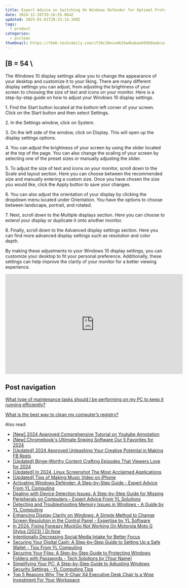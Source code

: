 ```yaml
---
title: Expert Advice on Switching On Windows Defender for Optimal Protection – Insights From YL Software Professionals
date: 2024-12-26T19:16:55.064Z
updated: 2025-01-01T20:53:14.349Z
tags:
  - product
categories:
  - pcclean
thumbnail: https://thmb.techidaily.com/cf29c28ece4619a4babae69368aabca262cca3e6476270a9e9bd6f5a744eb780.jpg
---
```


## \[B = 54 \

The Windows 10 display settings allow you to change the appearance of your desktop and customize it to your liking. There are many different display settings you can adjust, from adjusting the brightness of your screen to choosing the size of text and icons on your monitor. Here is a step-by-step guide on how to adjust your Windows 10 display settings. 

1\. Find the Start button located at the bottom left corner of your screen. Click on the Start button and then select Settings.

2\. In the Settings window, click on System.

3\. On the left side of the window, click on Display. This will open up the display settings options. 

4\. You can adjust the brightness of your screen by using the slider located at the top of the page. You can also change the scaling of your screen by selecting one of the preset sizes or manually adjusting the slider.

5\. To adjust the size of text and icons on your monitor, scroll down to the Scale and layout section. Here you can choose between the recommended size and manually entering a custom size. Once you have chosen the size you would like, click the Apply button to save your changes.

6\. You can also adjust the orientation of your display by clicking the dropdown menu located under Orientation. You have the options to choose between landscape, portrait, and rotated.

7\. Next, scroll down to the Multiple displays section. Here you can choose to extend your display or duplicate it onto another monitor.

8\. Finally, scroll down to the Advanced display settings section. Here you can find more advanced display settings such as resolution and color depth. 

By making these adjustments to your Windows 10 display settings, you can customize your desktop to fit your personal preference. Additionally, these settings can help improve the clarity of your monitor for a better viewing experience.

<!-- affiliate ads begin -->
<iframe width="560" height="315" src="https://www.youtube.com/embed/MPoakxUNf9o?si=S-ppSqzHzN9VrxC7" title="YouTube video player" frameborder="0" allow="accelerometer; autoplay; clipboard-write; encrypted-media; gyroscope; picture-in-picture; web-share" referrerpolicy="strict-origin-when-cross-origin" allowfullscreen></iframe>
<!-- affiliate ads end -->

## Post navigation

[What type of maintenance tasks should I be performing on my PC to keep it running efficiently?](https://tools.techidaily.com/pcclean/products/)

[What is the best way to clean my computer’s registry?](https://tools.techidaily.com/pcclean/products/)

<ins class="adsbygoogle"
     style="display:block"
     data-ad-format="autorelaxed"
     data-ad-client="ca-pub-7571918770474297"
     data-ad-slot="1223367746"></ins>

<ins class="adsbygoogle"
     style="display:block"
     data-ad-client="ca-pub-7571918770474297"
     data-ad-slot="8358498916"
     data-ad-format="auto"
     data-full-width-responsive="true"></ins>

<span class="atpl-alsoreadstyle">Also read:</span>
<div><ul>
<li><a href="https://youtube-sure.techidaily.com/024-approved-comprehensive-tutorial-on-youtube-annotation/"><u>[New] 2024 Approved Comprehensive Tutorial on Youtube Annotation</u></a></li>
<li><a href="https://screen-capture.techidaily.com/new-chromebooks-ultimate-sniping-software-our-5-favorites-for-2024/"><u>[New] Chromebook's Ultimate Sniping Software Our 5 Favorites for 2024</u></a></li>
<li><a href="https://facebook-clips.techidaily.com/updated-2024-approved-unleashing-your-creative-potential-in-making-fb-reels/"><u>[Updated] 2024 Approved Unleashing Your Creative Potential in Making FB Reels</u></a></li>
<li><a href="https://youtube-web.techidaily.com/ed-binge-worthy-content-crafting-episodes-that-viewers-love-for-2024/"><u>[Updated] Binge-Worthy Content Crafting Episodes That Viewers Love for 2024</u></a></li>
<li><a href="https://on-screen-recording.techidaily.com/updated-in-2024-linux-screenshot-the-most-acclaimed-applications/"><u>[Updated] In 2024, Linux Screenshot The Most Acclaimed Applications</u></a></li>
<li><a href="https://some-approaches.techidaily.com/updated-tips-of-making-music-video-on-iphone/"><u>[Updated] Tips of Making Music Video on iPhone</u></a></li>
<li><a href="https://discover-awesome.techidaily.com/activating-windows-defender-a-step-by-step-guide-expert-advice-from-yl-computing/"><u>Activating Windows Defender: A Step-by-Step Guide - Expert Advice From YL Computing</u></a></li>
<li><a href="https://discover-awesome.techidaily.com/dealing-with-device-detection-issues-a-step-by-step-guide-for-missing-peripherals-on-computers-expert-advice-from-yl-solutions/"><u>Dealing with Device Detection Issues: A Step-by-Step Guide for Missing Peripherals on Computers – Expert Advice From YL Solutions</u></a></li>
<li><a href="https://discover-awesome.techidaily.com/detecting-and-troubleshooting-memory-issues-in-windows-a-guide-by-yl-computing/"><u>Detecting and Troubleshooting Memory Issues in Windows - A Guide by YL Computing</u></a></li>
<li><a href="https://discover-awesome.techidaily.com/enhancing-display-clarity-on-windows-a-simple-method-to-change-screen-resolution-in-the-control-panel-expertise-by-yl-software/"><u>Enhancing Display Clarity on Windows: A Simple Method to Change Screen Resolution in the Control Panel - Expertise by YL Software</u></a></li>
<li><a href="https://review-topics.techidaily.com/in-2024-fixing-foneazy-mockgo-not-working-on-motorola-moto-g-stylus-2023-drfone-by-drfone-virtual-android/"><u>In 2024, Fixing Foneazy MockGo Not Working On Motorola Moto G Stylus (2023) | Dr.fone</u></a></li>
<li><a href="https://facebook.techidaily.com/intentionally-decreasing-social-media-intake-for-better-focus/"><u>Intentionally Decreasing Social Media Intake for Better Focus</u></a></li>
<li><a href="https://discover-awesome.techidaily.com/securing-your-digital-cash-a-step-by-step-guide-to-setting-up-a-safe-wallet-tips-from-yl-computing/"><u>Securing Your Digital Cash: A Step-by-Step Guide to Setting Up a Safe Wallet - Tips From YL Computing</u></a></li>
<li><a href="https://discover-awesome.techidaily.com/securing-your-files-a-step-by-step-guide-to-protecting-windows-folders-with-passwords-tech-solutions-by-your-name/"><u>Securing Your Files: A Step-by-Step Guide to Protecting Windows Folders with Passwords - Tech Solutions by [Your Name]</u></a></li>
<li><a href="https://discover-awesome.techidaily.com/simplifying-your-pc-a-step-by-step-guide-to-adjusting-windows-security-settings-yl-computing-tips/"><u>Simplifying Your PC: A Step-by-Step Guide to Adjusting Windows Security Settings - YL Computing Tips</u></a></li>
<li><a href="https://buynow-reviews.techidaily.com/top-5-reasons-why-the-x-chair-x4-executive-desk-chair-is-a-wise-investment-for-your-workspace/"><u>Top 5 Reasons Why The X-Chair X4 Executive Desk Chair Is a Wise Investment For Your Workspace</u></a></li>
</ul></div>

